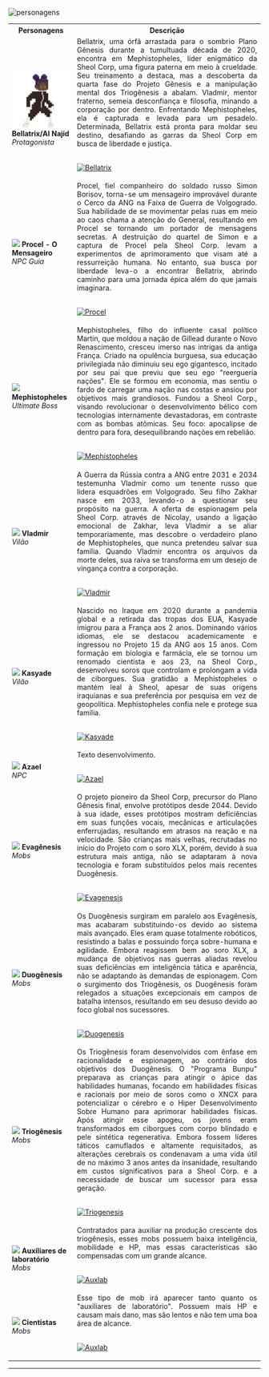 
![personagens](https://github.com/CatBoxArtsCo/Totalitaire/assets/141590555/f027d46c-0c80-4cde-aa13-597f7ad6778a)

<p  align="center">

</p>


<table>
  <tr>
    <th>Personagens</th>
    <th>Descrição</th>
  </tr>
  <tr>
    <td>
      <img src='https://github.com/CatBoxArtsCo/Totalitaire/blob/main/Game%20Design/Game%20Assets/Personagens/Protagonista/Bellatrix%20-%20idle/Bellatrix%20-%20idle.gif?raw=true' width='120'>
      <b>Bellatrix/Al Najid</b>
      <br>
      <i>Protagonista</i>
    </td>
    <td style="text-align: justify;">Bellatrix, uma órfã arrastada para o sombrio Plano Gênesis durante a tumultuada década de 2020, encontra em Mephistopheles, líder enigmático da Sheol Corp, uma figura paterna em meio à crueldade. Seu treinamento a destaca, mas a descoberta da quarta fase do Projeto Gênesis e a manipulação mental dos Triogênesis a abalam. Vladmir, mentor fraterno, semeia desconfiança e filosofia, minando a corporação por dentro. Enfrentando Mephistopheles, ela é capturada e levada para um pesadelo. Determinada, Bellatrix está pronta para moldar seu destino, desafiando as garras da Sheol Corp em busca de liberdade e justiça. <br>
    </br>
    <p align="left">
     <a href="https://github.com/CatBoxArtsCo/Totalitaire/blob/main/Game%20Design/Characters/Protagonista/Bellatrix.md" target="blank">
      <img src="https://img.shields.io/badge/Saiba_mais_sobre_Bellatrix-0000FF?style=for-the-badge" alt="Bellatrix" />
      </a>
    </p>
  </td>
  </tr>
  <tr>
    <td>
      <img src='https://user-images.githubusercontent.com/5713670/87202985-820dcb80-c2b6-11ea-9f56-7ec461c497c3.gif' width='120'>
      <b>Procel - O Mensageiro</b>
      <br>
      <i>NPC Guia</i>
    </td>
    <td style="text-align: justify;">Procel, fiel companheiro do soldado russo Simon Borisov, torna-se um mensageiro improvável durante o Cerco da ANG na Faixa de Guerra de Volgogrado. Sua habilidade de se movimentar pelas ruas em meio ao caos chama a atenção do General, resultando em Procel se tornando um portador de mensagens secretas. A destruição do quartel de Simon e a captura de Procel pela Sheol Corp. levam a experimentos de aprimoramento que visam até a ressurreição humana. No entanto, sua busca por liberdade leva-o a encontrar Bellatrix, abrindo caminho para uma jornada épica além do que jamais imaginara. <br>
    </br>
    <p align="left">
     <a href="https://github.com/CatBoxArtsCo/Totalitaire/blob/main/Game%20Design/Characters/NPCs%20e%20Mobs/NPCs/Procel.md" target="blank">
      <img src="https://img.shields.io/badge/Saiba_mais_sobre_Procel-white?style=for-the-badge" alt="Procel" />
      </a>
    </p>
    </td>
  </tr>
  <tr>
    <td>
      <img src='https://user-images.githubusercontent.com/5713670/87202985-820dcb80-c2b6-11ea-9f56-7ec461c497c3.gif' width='120'>
      <b>Mephistopheles</b>
      <br>
      <i>Ultimate Boss</i>
    </td>
    <td style="text-align: justify;"> Mephistopheles, filho do influente casal político Martin, que moldou a nação de Gillead durante o Novo Renascimento, cresceu imerso nas intrigas da antiga França. Criado na opulência burguesa, sua educação privilegiada não diminuiu seu ego gigantesco, incitado por seu pai que previu que seu ego "reergueria nações". Ele se formou em economia, mas sentiu o fardo de carregar uma nação nas costas e ansiou por objetivos mais grandiosos. Fundou a Sheol Corp., visando revolucionar o desenvolvimento bélico com tecnologias internamente devastadoras, em contraste com as bombas atômicas. Seu foco: apocalipse de dentro para fora, desequilibrando nações em rebelião. <br>
    </br>
    <p align="left">
     <a href="https://github.com/CatBoxArtsCo/Totalitaire/blob/main/Game%20Design/Characters/Boss/Mephistopheles.md" target="blank">
      <img src="https://img.shields.io/badge/Saiba_mais_sobre_Mephistopheles-0000FF?style=for-the-badge" alt="Mephistopheles" />
      </a>
    </p>
</td>
  </tr>
  <tr>
    <td>
      <img src='https://user-images.githubusercontent.com/5713670/87202985-820dcb80-c2b6-11ea-9f56-7ec461c497c3.gif' width='120'>
      <b>Vladmir</b>
      <br>
      <i>Vilão</i>
    </td>
    <td style="text-align: justify;"> A Guerra da Rússia contra a ANG entre 2031 e 2034 testemunha Vladmir como um tenente russo que lidera esquadrões em Volgogrado. Seu filho Zakhar nasce em 2033, levando-o a questionar seu propósito na guerra. A oferta de espionagem pela Sheol Corp. através de Nicolay, usando a ligação emocional de Zakhar, leva Vladmir a se aliar temporariamente, mas descobre o verdadeiro plano de Mephistopheles, que nunca pretendeu salvar sua família. Quando Vladmir encontra os arquivos da morte deles, sua raiva se transforma em um desejo de vingança contra a corporação. <br>
    </br>
    <p align="left">
     <a href="https://github.com/CatBoxArtsCo/Totalitaire/blob/main/Game%20Design/Characters/Vil%C3%B5es/Vladmir.md" target="blank">
      <img src="https://img.shields.io/badge/Saiba_mais_sobre_Vladmir-0000FF?style=for-the-badge" alt="Vladmir" />
      </a>
    </p>
</td>
  </tr>
  <tr>
    <td>
      <img src='https://user-images.githubusercontent.com/5713670/87202985-820dcb80-c2b6-11ea-9f56-7ec461c497c3.gif' width='120'>
      <b>Kasyade</b>
      <br>
      <i>Vilão</i>
    </td>
    <td style="text-align: justify;">Nascido no Iraque em 2020 durante a pandemia global e a retirada das tropas dos EUA, Kasyade imigrou para a França aos 2 anos. Dominando vários idiomas, ele se destacou academicamente e ingressou no Projeto 15 da ANG aos 15 anos. Com formação em biologia e farmácia, ele se tornou um renomado cientista e aos 23, na Sheol Corp., desenvolveu soros que controlam e prolongam a vida de ciborgues. Sua gratidão a Mephistopheles o mantém leal à Sheol, apesar de suas origens iraquianas e sua preferência por pesquisa em vez de geopolítica. Mephistopheles confia nele e protege sua família. <br>
    </br>
    <p align="left">
     <a href="https://github.com/CatBoxArtsCo/Totalitaire/blob/main/Game%20Design/Characters/Vil%C3%B5es/Kasyade.md" target="blank">
      <img src="https://img.shields.io/badge/Saiba_mais_sobre_Kasyade-0000FF?style=for-the-badge" alt="Kasyade" />
      </a>
    </p>
    </td>
  </tr>
  <tr>
    <td>
      <img src='https://user-images.githubusercontent.com/5713670/87202985-820dcb80-c2b6-11ea-9f56-7ec461c497c3.gif' width='120'>
      <b>Azael</b>
      <br>
      <i>NPC</i>
    </td>
    <td style="text-align: justify;">Texto desenvolvimento. <br>
    </br>
    <p align="left">
     <a href="https://github.com/CatBoxArtsCo/Totalitaire/blob/main/Game%20Design/Characters/NPCs%20e%20Mobs/NPCs/Azael.md" target="blank">
      <img src="https://img.shields.io/badge/Saiba_mais_sobre_Azael-white?style=for-the-badge" alt="Azael" />
      </a>
    </p>
    </td>
  </tr>
  <tr>
    <td>
      <img src='https://github.com/CatBoxArtsCo/Totalitaire/blob/main/Game%20Design/Game%20Assets/Personagens/NPCs%20e%20Mobs/Mobs/Evag%C3%AAnesis/idle/evagenesis%20-%20idle.gif?raw=true' width='120'>
      <b>Evagênesis</b>
      <br>
      <i>Mobs</i>
    </td>
    <td style="text-align: justify;"> O projeto pioneiro da Sheol Corp, precursor do Plano Gênesis final, envolve protótipos desde 2044. Devido à sua idade, esses protótipos mostram deficiências em suas funções vocais, mecânicas e articulações enferrujadas, resultando em atrasos na reação e na velocidade. São crianças mais velhas, recrutadas no início do Projeto com o soro XLX, porém, devido à sua estrutura mais antiga, não se adaptaram à nova tecnologia e foram substituídos pelos mais recentes Duogênesis. <br>
    </br>
    <p align="left">
     <a href="https://github.com/CatBoxArtsCo/Totalitaire/blob/main/Game%20Design/Characters/NPCs%20e%20Mobs/Mobs/Evag%C3%AAnesis.md" target="blank">
      <img src="https://img.shields.io/badge/Saiba_mais_sobre_Evagenesis-white?style=for-the-badge" alt="Evagenesis" />
      </a>
    </p>
</td>
  </tr>
  <tr>
    <td>
      <img src='https://github.com/CatBoxArtsCo/Totalitaire/assets/101335613/ca5248f0-a422-444a-a06f-0a10ce845186' width='120'>
      <b>Duogênesis</b>
      <br>
      <i>Mobs</i>
    </td>
    <td style="text-align: justify;">Os Duogênesis surgiram em paralelo aos Evagênesis, mas acabaram substituindo-os devido ao sistema mais avançado. Eles eram quase totalmente robóticos, resistindo a balas e possuindo força sobre-humana e agilidade. Embora reagissem bem ao soro XLX, a mudança de objetivos nas guerras aliadas revelou suas deficiências em inteligência tática e aparência, não se adaptando às demandas de espionagem. Com o surgimento dos Triogênesis, os Duogênesis foram relegados a situações excepcionais em campos de batalha intensos, resultando em seu desuso devido ao foco global nos sucessores. <br>
    </br>
    <p align="left">
     <a href="https://github.com/CatBoxArtsCo/Totalitaire/blob/main/Game%20Design/Characters/NPCs%20e%20Mobs/Mobs/Duog%C3%AAnesis.md" target="blank">
      <img src="https://img.shields.io/badge/Saiba_mais_sobre_Duogenesis-white?style=for-the-badge" alt="Duogenesis" />
      </a>
    </p>
    </td>
  </tr>
  <tr>
    <td>
      <img src='https://user-images.githubusercontent.com/5713670/87202985-820dcb80-c2b6-11ea-9f56-7ec461c497c3.gif' width='120'>
      <b>Triogênesis</b>
      <br>
      <i>Mobs</i>
    </td>
    <td style="text-align: justify;">Os Triogênesis foram desenvolvidos com ênfase em racionalidade e espionagem, ao contrário dos objetivos dos Duogênesis. O "Programa Bunpu" preparava as crianças para atingir o ápice das habilidades humanas, focando em habilidades físicas e racionais por meio de soros como o XNCX para potencializar o cérebro e o Hiper Desenvolvimento Sobre Humano para aprimorar habilidades físicas. Após atingir esse apogeu, os jovens eram transformados em ciborgues com corpo blindado e pele sintética regenerativa. Embora fossem líderes táticos camuflados e altamente requisitados, as alterações cerebrais os condenavam a uma vida útil de no máximo 3 anos antes da insanidade, resultando em custos significativos para a Sheol Corp. e a necessidade de buscar um sucessor para essa geração. <br>
    </br>
    <p align="left">
     <a href="https://github.com/CatBoxArtsCo/Totalitaire/blob/main/Game%20Design/Characters/NPCs%20e%20Mobs/Mobs/Triogenesis.md" target="blank">
      <img src="https://img.shields.io/badge/Saiba_mais_sobre_Triogenesis-white?style=for-the-badge" alt="Triogenesis" />
      </a>
    </p>
    </td>
  </tr>
  <tr>
    <td>
      <img src='https://user-images.githubusercontent.com/5713670/87202985-820dcb80-c2b6-11ea-9f56-7ec461c497c3.gif' width='120'>
      <b>Auxiliares de laboratório</b>
      <br>
      <i>Mobs</i>
    </td>
    <td style="text-align: justify;">Contratados para auxiliar na produção crescente dos triogênesis, esses mobs possuem baixa inteligência, mobilidade e HP, mas essas características são compensadas com um grande alcance.  <br>
    </br>
    <p align="left">
     <a href="https://github.com/CatBoxArtsCo/Totalitaire/blob/main/Game%20Design/Characters/NPCs%20e%20Mobs/Mobs/Mobs_PhaseII.md" target="blank">
      <img src="https://img.shields.io/badge/Saiba_mais-white?style=for-the-badge" alt="Auxlab" />
      </a>
    </p>
    </td>
  </tr>
  <tr>
    <td>
      <img src='https://user-images.githubusercontent.com/5713670/87202985-820dcb80-c2b6-11ea-9f56-7ec461c497c3.gif' width='120'>
      <b>Cientistas</b>
      <br>
      <i>Mobs</i>
    </td>
    <td style="text-align: justify;">Esse tipo de mob irá aparecer tanto quanto os "auxiliares de laboratório". Possuem mais HP e causam mais dano, mas são lentos e não tem uma boa área de alcance. <br>
    </br>
    <p align="left">
     <a href="https://github.com/CatBoxArtsCo/Totalitaire/blob/main/Game%20Design/Characters/NPCs%20e%20Mobs/Mobs/Mobs_PhaseII.md" target="blank">
      <img src="https://img.shields.io/badge/Saiba_mais-white?style=for-the-badge" alt="Auxlab" />
      </a>
    </p>
    </td>
  </tr>
  
</table>

----

